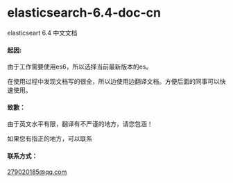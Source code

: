 # elasticsearch-6.4-doc-cn



elasticseart 6.4 中文文档



#### 起因:

由于工作需要使用es6，所以选择当前最新版本的es。

在使用过程中发现文档写的很全，所以边使用边翻译文档。方便后面的同事可以快速使用。



#### 致歉：

由于英文水平有限，翻译有不严谨的地方，请您包涵！

如果您有指正的地方，可以联系



#### 联系方式：

279020185@qq.com


